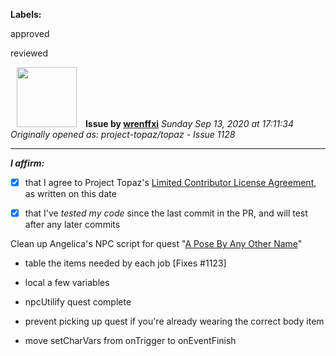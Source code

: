 **Labels:**

approved

reviewed



<a href="https://github.com/wrenffxi"><img src="https://avatars1.githubusercontent.com/u/21246949?v=4" width="96" height="96" hspace="10"></img></a> **Issue by [wrenffxi](https://github.com/wrenffxi)**
_Sunday Sep 13, 2020 at 17:11:34_
_Originally opened as: project-topaz/topaz - Issue 1128_

----

<!-- place 'x' mark between square [] brackets to affirm: -->
**_I affirm:_**
- [x] that I agree to Project Topaz's [Limited Contributor License Agreement](http://project-topaz.com/blob/release/CONTRIBUTOR_AGREEMENT.md), as written on this date
- [x] that I've _tested my code_ since the last commit in the PR, and will test after any later commits

Clean up Angelica's NPC script for quest "[A Pose By Any Other Name](https://ffxiclopedia.fandom.com/wiki/A_Pose_by_Any_Other_Name)"

* table the items needed by each job [Fixes #1123]
* local a few variables
* npcUtilify quest complete
* prevent picking up quest if you're already wearing the correct body item
* move setCharVars from onTrigger to onEventFinish

